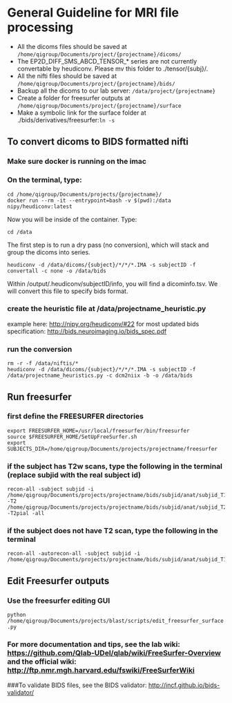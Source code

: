 # General Guideline for MRI file processing
* All the dicoms files should be saved at `/home/qigroup/Documents/project/{projectname}/dicoms/`
* The EP2D_DIFF_SMS_ABCD_TENSOR_* series are not currently convertable by heudiconv. Please mv this folder to ./tensor/{subj}/.
* All the nifti files should be saved at `/home/qigroup/Documents/project/{projectname}/bids/`
* Backup all the dicoms to our lab server: `/data/project/{projectname}`
* Create a folder for freesurfer outputs at `/home/qigroup/Documents/project/{projectname}/surface`
* Make a symbolic link for the surface folder at ./bids/derivatives/freesurfer:`ln -s`

## To convert dicoms to BIDS formatted nifti
### Make sure docker is running on the imac
### On the terminal, type:
```
cd /home/qigroup/Documents/projects/{projectname}/
docker run --rm -it --entrypoint=bash -v $(pwd):/data nipy/heudiconv:latest
```
Now you will be inside of the container. Type:
```
cd /data
```
The first step is to run a dry pass (no conversion), which will stack and group the dicoms into series.
```
heudiconv -d /data/dicoms/{subject}/*/*/*.IMA -s subjectID -f convertall -c none -o /data/bids
```
Within /output/.heudiconv/subjectID/info, you will find a dicominfo.tsv. We will convert this file to specify bids format.

### create the heuristic file at /data/projectname_heuristic.py
example here: <http://nipy.org/heudiconv/#22>
for most updated bids specification: <http://bids.neuroimaging.io/bids_spec.pdf>

### run the conversion
```
rm -r -f /data/niftis/*
heudiconv -d /data/dicoms/{subject}/*/*/*.IMA -s subjectID -f /data/projectname_heuristics.py -c dcm2niix -b -o /data/bids
```

## Run freesurfer
### first define the FREESURFER directories
```
export FREESURFER_HOME=/usr/local/freesurfer/bin/freesurfer
source $FREESURFER_HOME/SetUpFreeSurfer.sh
export SUBJECTS_DIR=/home/qigroup/Documents/projects/projectname/freesurfer
```
### if the subject has T2w scans, type the following in the terminal (replace subjid with the real subject id)
```
recon-all -subject subjid -i /home/qigroup/Documents/projects/projectname/bids/subjid/anat/subjid_T1w.nii.gz -T2 /home/qigroup/Documents/projects/projectname/bids/subjid/anat/subjid_T2w.nii.gz -T2pial -all
```
### if the subject does not have T2 scan, type the following in the terminal
```
recon-all -autorecon-all -subject subjid -i /home/qigroup/Documents/projects/projectname/bids/subjid/anat/subjid_T1w.nii.gz
```
## Edit Freesurfer outputs
### Use the freesurfer editing GUI
`python /home/qigroup/Documents/projects/blast/scripts/edit_freesurfer_surface.py`
### For more documentation and tips, see the lab wiki: <https://github.com/Qlab-UDel/qlab/wiki/FreeSurfer-Overview> and the official wiki: <http://ftp.nmr.mgh.harvard.edu/fswiki/FreeSurferWiki>

###To validate BIDS files, see the BIDS validator: <http://incf.github.io/bids-validator/>
